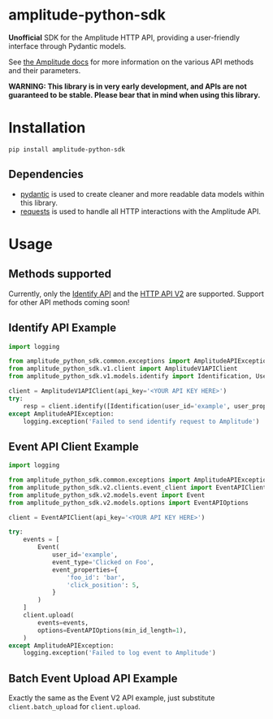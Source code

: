 # amplitude-python-sdk

**Unofficial** SDK for the Amplitude HTTP API, providing a user-friendly interface through Pydantic models.

See [the Amplitude docs](https://developers.amplitude.com/docs) for more information on the various API methods and their parameters.

**WARNING: This library is in very early development, and APIs are not guaranteed to be stable. Please bear that in mind when using this library.**

# Installation

```
pip install amplitude-python-sdk
```

## Dependencies

* [pydantic](https://github.com/samuelcolvin/pydantic) is used to create cleaner and more readable data models within this library.
* [requests](https://github.com/psf/requests) is used to handle all HTTP interactions with the Amplitude API.

# Usage

## Methods supported

Currently, only the [Identify API](https://developers.amplitude.com/docs/identify-api) and the [HTTP API V2](https://developers.amplitude.com/docs/http-api-v2) are supported. Support for other API methods coming soon!

## Identify API Example

```python
import logging

from amplitude_python_sdk.common.exceptions import AmplitudeAPIException
from amplitude_python_sdk.v1.client import AmplitudeV1APIClient
from amplitude_python_sdk.v1.models.identify import Identification, UserProperties

client = AmplitudeV1APIClient(api_key='<YOUR API KEY HERE>')
try:
    resp = client.identify([Identification(user_id='example', user_properties=UserProperties()])
except AmplitudeAPIException:
    logging.exception('Failed to send identify request to Amplitude')
```

## Event API Client Example

```python
import logging

from amplitude_python_sdk.common.exceptions import AmplitudeAPIException
from amplitude_python_sdk.v2.clients.event_client import EventAPIClient
from amplitude_python_sdk.v2.models.event import Event
from amplitude_python_sdk.v2.models.options import EventAPIOptions

client = EventAPIClient(api_key='<YOUR API KEY HERE>')

try:
    events = [
        Event(
            user_id='example',
            event_type='Clicked on Foo',
            event_properties={
                'foo_id': 'bar',
                'click_position': 5,
            }
        )
    ]
    client.upload(
        events=events,
        options=EventAPIOptions(min_id_length=1),
    )
except AmplitudeAPIException:
    logging.exception('Failed to log event to Amplitude')
```

## Batch Event Upload API Example

Exactly the same as the Event V2 API example, just substitute `client.batch_upload` for `client.upload`.
